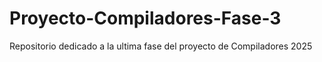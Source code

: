 # Proyecto-Compiladores-Fase-3
Repositorio dedicado a la ultima fase del proyecto de Compiladores 2025
